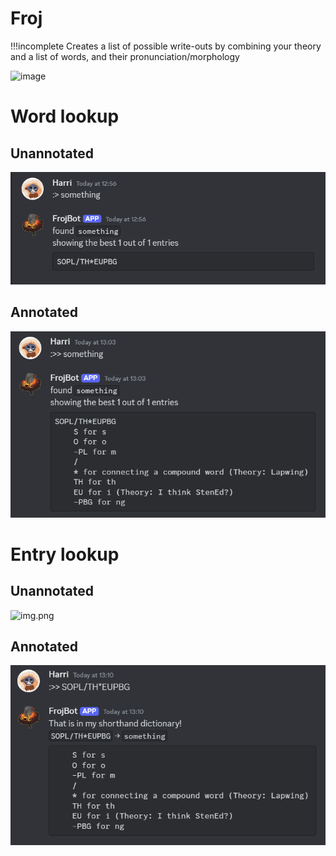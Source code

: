 # Froj 
!!!incomplete
Creates a list of possible write-outs by combining your theory and a list of words, and their pronunciation/morphology

![image](images/froj.png)

# Word lookup
## Unannotated
![img.png](images/unannotated_word_lookup.png)

## Annotated
![img.png](images/annotated_word_lookup.png)

# Entry lookup

## Unannotated
![img.png](unannotated_entry_lookup.png)

##  Annotated
![img.png](images/annotated_entry_lookup.png)